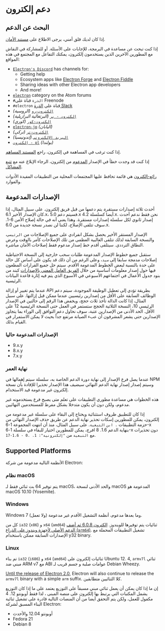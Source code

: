 # دعم إلكترون

## البحث عن الدعم

إذا كان لديك قلق أمني، يرجى الاطلاع على [مستند الأمان](https://github.com/electron/electron/tree/master/SECURITY.md).

إذا كنت تبحث عن مساعدة في البرمجة، للإجابات على الأسئلة. أو للمشاركة في النقاش مع المطورين الآخرين الذين يستخدمون إلكترون، يمكنك التفاعل مع المجتمع في هذه المواقع:
- [`Electron's Discord`](https://discord.com/invite/electron) has channels for:
  - Getting help
  - Ecosystem apps like [Electron Forge](https://github.com/electron-userland/electron-forge) and [Electron Fiddle](https://github.com/electron/fiddle)
  - Sharing ideas with other Electron app developers
  - And more!
- [`electron`](https://discuss.atom.io/c/electron) category on the Atom forums
- `#الذرة` قناة على Freenode
- `#electron` قناة على [الذرة Slack](https://discuss.atom.io/t/join-us-on-slack/16638?source_topic_id=25406)
- [`إلكترون-رو`](https://telegram.me/electron_ru) *(الروسية)*
- [`إلكترون - بر`](https://electron-br.slack.com) *(البرتغالية البرازيلية)*
- [`إلكترون-كور`](https://electron-kr.github.io/electron-kr) *(كوري)*
- [`electron-jp`](https://electron-jp.slack.com) *(اليابان)*
- [`إلكترون-تر`](https://electron-tr.herokuapp.com) *(تركي)*
- [`البريد الإلكتروني`](https://electron-id.slack.com) *(إندونيسيا)*
- [`إلكترون - pl`](https://electronpl.github.io) *(بولندا)*

إذا كنت ترغب في المساهمة في إلكترون، راجع [المستند المساهم](https://github.com/electron/electron/blob/master/CONTRIBUTING.md).

إذا كنت قد وجدت خطأ في الإصدار [المدعوم](#supported-versions) من إلكترون، الرجاء الإبلاغ عنه مع [تتبع المشاكل](../development/issues.md).

[رائع-إلكترون](https://github.com/sindresorhus/awesome-electron) هي قائمة تحافظ عليها المجتمعات المحلية من التطبيقات المفيدة الأدوات والموارد.

## الإصدارات المدعومة

أحدث ثلاثة إصدارات *مستقرة* يتم دعمها من قبل فريق إلكترون. على سبيل المثال، إذا كان الإصدار الأخير 6.1.x، فسيتم دعم 5.0.x أيضا كسلسلة 4.2.x.  نحن فقط ندعم أحدث إصدار ثانوي لكل سلسلة إصدارات مستقرة.  وهذا يعني أنه في حالة إصلاح الأمن 6-1. سوف تتلقى الإصلاح، لكننا لن نصدر نسخة جديدة من 6.0.x.

الإصدار المستقر الأخير يحصل بشكل انفرادي على جميع الإصلاحات من `الرئيسي`، والنسخة السابقة لذلك تتلقى الغالبية العظمى من تلك الإصلاحات كأمر بالوقت وعرض النطاق الترددي. سيتلقى أقدم خط إصدار مدعوم فقط إصلاحات الأمان مباشرة.

ستقبل جميع خطوط الإصدار المدعومة طلبات سحب خارجية إلى النسخة الاحتياطية إصلاحات مدمجة سابقا إلى `سيد`، وعلى الرغم من أن ذلك قد يكون على أساس كل حالة على حدة بالنسبة لبعض الخطوط المدعومة الأقدم. سيتم حل جميع القرارات المطعون فيها حول إصدار معلومات أساسية من خلال [الفريق العامل المعني بالإصدارات](https://github.com/electron/governance/tree/master/wg-releases) كبند من بنود جدول الأعمال في اجتماعهم الأسبوعي في الأسبوع الذي يتم فيه إثارة قاعدة البيانات الرئيسية.

عندما يتم تغيير أو إزالة API بطريقة تؤدي إلى تعطيل الوظيفة الموجودة، سيتم دعم الوظائف السابقة على الأقل من إصدارين رئيسيين عندما ممكن قبل إزالتها. على سبيل المثال، إذا كانت الدالة تأخذ ثلاث حجج، ويخفض هذا الرقم إلى حالتين في الإصدار الرئيسي 10، النسخة الثلاثية الحجج ستستمر في العمل حتى النسخة الرئيسية 12 على الأقل. الحد الأدنى من الإصدارين عتبة، سوف نحاول دعم التوافق إلى الوراء بما يتجاوز الإصدارين حتى يشعر المشرفون أن عبء الصيانة مرتفع جداً بحيث لا يمكن الاستمرار في القيام بذلك.

### الإصدارات المدعومة حاليا
- 9.x.y
- 8.x.y
- 7.x.y

### نهاية العمر

عندما يصل فرع الإصدار إلى نهاية دورة الدعم الخاصة به، سلسلة سيتم إهمالها في NPM وسيتم إصدار إصدار نهاية الدعم النهائي سيضيف هذا الإصدار تحذيرا للإفادة بأن نسخة إلكترون غير مدعومة قيد الاستخدام.

هذه الخطوات هي مساعدة مطوري التطبيقات على تعلم متى يصبح فرع يستخدمونه غير مدعوم، ولكن دون أن يكون متدخلا بشكل مفرط للمستخدمين النهائيين.

إذا كان للتطبيق ظروف استثنائية ويحتاج إلى البقاء على سلسلة غير مدعومة من إلكترون، يمكن للمطورين إسكات تحذير نهاية الدعم عن طريق حذف الإصدار النهائي من حزمة التطبيقات `. ابن` `التبعية`. على سبيل المثال، منذ أن انتهت المجموعة 1-6-x بنهاية الدعم 1.6. 8 افرج، يمكن للمطورين اختيار للبقاء في سلسلة 1-6-x دون تحذيرات مع `التبعية` من `"إلكترونية": 1. .0 - 1.6-17`.

## Supported Platforms

الأنظمة التالية مدعومة من شركة Electron:

### نظام macOS

يتم توفير 64 بت ثنائي فقط لـ macOS، والحد الأدنى لنسخة macOS المدعومة هو macOS 10.10 (Yosemite).

### Windows

Windows 7 وما بعدها مدعوم، أنظمة التشغيل الأقدم غير مدعومة (ولا تعمل).

كل من `ia32` (`x86`) و `x64` (`amd64`) ثنائيات يتم توفيرها للويندوز. [إلكترون 6.0.8 ثم أضف الدعم الأصلي لأجهزة ويندوز على الذراع (`arm64`)](windows-arm.md). تشغيل التطبيقات المحملة مع الإصدارات السابقة ممكن باستخدام y32 binary.

### Linux

تم بناء `ia32` (`i686`) و `x64` (`amd64`) ثنائيات إلكترون على Ubuntu 12. 4, `armv7l` ثنائي مبني ضد ARM v7 مع ABI عوامات صلبة و جسم قريب لـ Debian Wheezy.

[Until the release of Electron 2.0][arm-breaking-change], Electron will also continue to release the `armv7l` binary with a simple `arm` suffix. كلا الثنائيين متطابقين.

إن ما إذا كان يمكن أن يعمل ثنائي مبني مسبقاً على التوزيع يعتمد على ما إذا كان التوزيع يشمل المكتبات التي يرتبط بها إلكترون على منصة المبنى ، لذا فقط أوبونتو 12. 4 مكفول للعمل، ولكن يتم التحقق أيضا من أن المنصات التالية قادرة على تشغيل ثنائية البناء المسبق لشركة Electron:

* أوبونتو 12.04 والأحدث
* Fedora 21
* Debian 8

[arm-breaking-change]: ../breaking-changes.md#duplicate-arm-assets
